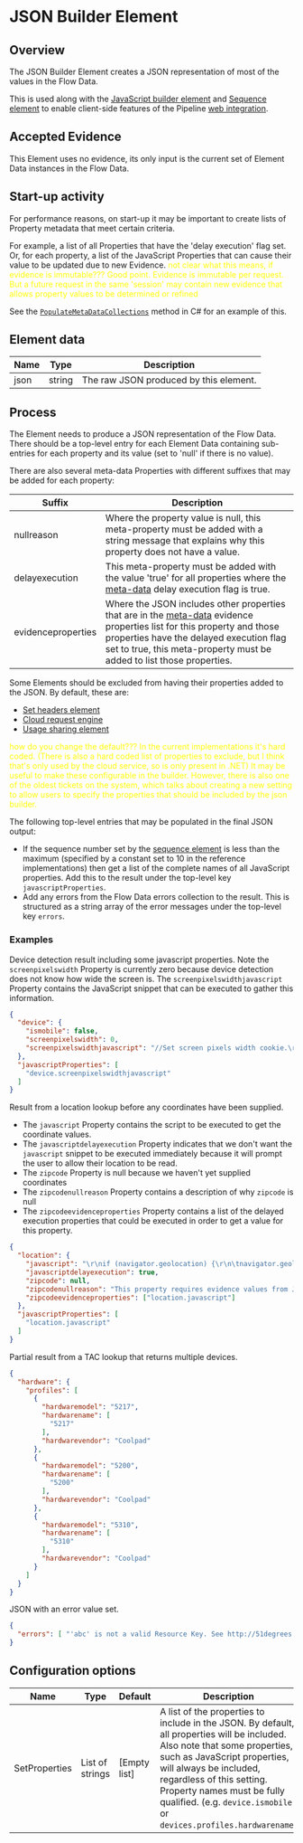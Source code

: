 # JSON Builder Element

## Overview

The JSON Builder Element creates a JSON representation of most of the values 
in the Flow Data.

This is used along with the [JavaScript builder element](javascript-builder.md)
and [Sequence element](sequence-element.md) to enable client-side features of 
the Pipeline [web integration](../../features/web-integration.md).

## Accepted Evidence

This Element uses no evidence, its only input is the current set of 
Element Data instances in the Flow Data.

## Start-up activity

For performance reasons, on start-up it may be important to create lists of 
Property metadata that meet certain criteria.

For example, a list of all Properties that have the 'delay execution' flag set.
Or, for each property, a list of the JavaScript Properties that can cause their
value to be updated due to new Evidence.
<span style="color:yellow">not clear what this means, if evidence is immutable???</span>
<span style="color:yellow">Good point. Evidence is immutable per request. But a future request in the same 'session' may contain new evidence that allows property values to be determined or refined</span>

See the [`PopulateMetaDataCollections`](https://github.com/51Degrees/pipeline-dotnet/blob/master/FiftyOne.Pipeline.Elements/FiftyOne.Pipeline.JsonBuilderElement/FlowElement/JsonBuilderElement.cs#L715)
method in C# for an example of this.

## Element data

| **Name** | **Type** | **Description**                        |
|----------|----------|----------------------------------------|
| json     | string   | The raw JSON produced by this element. |

## Process

The Element needs to produce a JSON representation of the Flow Data. 
There should be a top-level entry for each Element Data containing sub-entries 
for each property and its value (set to 'null' if there is no value).

There are also several meta-data Properties with different suffixes that may 
be added for each property:

| **Suffix**         | **Description**                                                                                                                                                                                                                                                                              |
|--------------------|----------------------------------------------------------------------------------------------------------------------------------------------------------------------------------------------------------------------------------------------------------------------------------------------|
| nullreason         | Where the property value is null, this meta-property must be added with a string message that explains why this property does not have a value.                                                                                                                                              |
| delayexecution     | This meta-property must be added with the value 'true' for all properties where the [meta-data](../../features/properties.md#property-metadata) delay execution flag is true.                                                                                                                |
| evidenceproperties | Where the JSON includes other properties that are in the [meta-data](../../features/properties.md#property-metadata) evidence properties list for this property and those properties have the delayed execution flag set to true, this meta-property must be added to list those properties. |

Some Elements should be excluded from having their properties added to the JSON. 
By default, these are:
- [Set headers element](set-headers-element.md)
- [Cloud request engine](cloud-request-engine.md) 
- [Usage sharing element](usage-sharing-element.md) 

<span style="color:yellow">how do you change the default???</span>
<span style="color:yellow">In the current implementations it's hard coded. (There is also a hard coded list of properties to exclude, but I think that's only used by the cloud service, so is only present in .NET) It may be useful to make these configurable in the builder. However, there is also one of the oldest tickets on the system, which talks about creating a new setting to allow users to specify the properties that should be included by the json builder.</span>

The following top-level entries that may be populated in the 
final JSON output:
- If the sequence number set by the [sequence element](sequence-element.md) is less 
  than the maximum (specified by a constant set to 10 in the reference implementations) 
  then get a list of the complete names of all JavaScript properties. Add this to the 
  result under the top-level key `javascriptProperties`.
- Add any errors from the Flow Data errors collection to the result. This is structured
  as a string array of the error messages under the top-level key `errors`.

### Examples

Device detection result including some javascript properties.
Note the `screenpixelswidth` Property is currently zero because device
detection does not know how wide the screen is.
The `screenpixelswidthjavascript` Property contains the JavaScript snippet that
can be executed to gather this information.

```json
{
  "device": {
    "ismobile": false,
    "screenpixelswidth": 0,
    "screenpixelswidthjavascript": "//Set screen pixels width cookie.\r\ndocument.cookie = \"51D_ScreenPixelsWidth=\" + screen.width;"
  },
  "javascriptProperties": [
    "device.screenpixelswidthjavascript"
  ]
}
```

Result from a location lookup before any coordinates have been supplied.
- The `javascript` Property contains the script to be executed to get the 
  coordinate values.
- The `javascriptdelayexecution` Property indicates that we don't want the
  `javascript` snippet to be executed immediately because it will prompt 
  the user to allow their location to be read.
- The `zipcode` Property is null because we haven't yet supplied coordinates
- The `zipcodenullreason` Property contains a description of why `zipcode` 
  is null
- The `zipcodeevidenceproperties` Property contains a list of the delayed 
  execution properties that could be executed in order to get a value for 
  this property.

```json
{
  "location": {
    "javascript": "\r\nif (navigator.geolocation) {\r\n\tnavigator.geolocation.getCurrentPosition(function(pos) {\r\n        for (var key in pos.coords) {\r\n            document.cookie = \"51D_Pos_\" + key + \"=\" + pos.coords[key];\r\n        }\r\n        // 51D replace this comment with callback function.\r\n\t}, function(e) {\r\n        document.cookie =\"51D_Pos_Error=\" + encodeURIComponent(e.message);\r\n        // 51D replace this comment with callback function.\r\n    });\r\n}\r\n",
    "javascriptdelayexecution": true,
    "zipcode": null,
    "zipcodenullreason": "This property requires evidence values from JavaScript running on the client. It cannot be populated until a future request is made that contains this additional data.",
    "zipcodeevidenceproperties": ["location.javascript"]
  },
  "javascriptProperties": [
    "location.javascript"
  ]
}

```

Partial result from a TAC lookup that returns multiple devices.

```json
{
  "hardware": {
    "profiles": [
      {
        "hardwaremodel": "5217",
        "hardwarename": [
          "5217"
        ],
        "hardwarevendor": "Coolpad"
      },
      {      
        "hardwaremodel": "5200",
        "hardwarename": [
          "5200"
        ],
        "hardwarevendor": "Coolpad"
      },
      {
        "hardwaremodel": "5310",
        "hardwarename": [
          "5310"
        ],
        "hardwarevendor": "Coolpad"
      }
    ]
  }
}
```

JSON with an error value set.

```json
{ 
  "errors": [ "'abc' is not a valid Resource Key. See http://51degrees.com/documentation/_info__error_messages.html#Resource_key_not_valid for more information." ]
}
```

## Configuration options

| **Name**      | **Type**        | **Default**  | **Description**                                                                                                                                                                                                                                                                                                       |
|---------------|-----------------|--------------|-----------------------------------------------------------------------------------------------------------------------------------------------------------------------------------------------------------------------------------------------------------------------------------------------------------------------|
| SetProperties | List of strings | [Empty list] | A list of the properties to include in the JSON. By default, all properties will be included. Also note that some properties, such as JavaScript properties, will always be included, regardless of this setting. Property names must be fully qualified. (e.g. `device.ismobile` or `devices.profiles.hardwarename`) |
